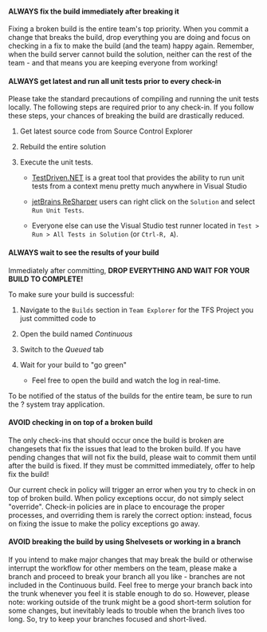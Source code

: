 ﻿#### ALWAYS fix the build immediately after breaking it

Fixing a broken build is the entire team's top priority. 
When you commit a change that breaks the build, drop everything you are doing and focus on checking in a fix to make the build (and the team) happy again. 
Remember, when the build server cannot build the solution, neither can the rest of the team - and that means you are keeping everyone from working!

#### ALWAYS get latest and run all unit tests prior to **every check-in**

Please take the standard precautions of compiling and running the unit tests locally. 
The following steps are required prior to any check-in.
If you follow these steps, your chances of breaking the build are drastically reduced.

1.  Get latest source code from Source Control Explorer

2.  Rebuild the entire solution

3.  Execute the unit tests.

    -   [TestDriven.NET](http://testdriven.net/) is a great tool that provides the ability to run unit tests from a context menu pretty much anywhere in Visual Studio

    -   [jetBrains ReSharper](http://www.jetbrains.com/resharper/) users can right click on the `Solution` and select `Run Unit Tests`.

    -   Everyone else can use the Visual Studio test runner located in `Test > Run > All Tests in Solution` (or `Ctrl-R, A`).

#### ALWAYS wait to see the results of your build

Immediately after committing, **DROP EVERYTHING AND WAIT FOR YOUR BUILD TO COMPLETE!**

To make sure your build is successful:

1.  Navigate to the `Builds` section in `Team Explorer` for the TFS Project you just committed code to

2.  Open the build named *Continuous*

3.  Switch to the *Queued* tab

4.  Wait for your build to "go green"
    -   Feel free to open the build and watch the log in real-time.

To be notified of the status of the builds for the entire team, be sure to run the ? system tray application.

#### AVOID checking in on top of a broken build

The only check-ins that should occur once the build is broken are changesets that fix the issues that lead to the broken build. 
If you have pending changes that will not fix the build, please wait to commit them until after the build is fixed. If they must be committed immediately, offer to help fix the build!

Our current check in policy will trigger an error when you try to check in on top of broken build. When policy exceptions occur, do not simply select "override". Check-in policies are in place to encourage the proper processes, and overriding them is rarely the correct option: instead, focus on fixing the issue to make the policy exceptions go away.

#### AVOID breaking the build by using Shelvesets or working in a branch

If you intend to make major changes that may break the build or otherwise interrupt the workflow for other members on the team, please make a branch and proceed to break your branch all you like - branches are not included in the Continuous build. 
Feel free to merge your branch back into the trunk whenever you feel it is stable enough to do so. However, please note: working outside of the trunk might be a good short-term solution for some changes, but inevitably leads to trouble when the branch lives too long.
So, try to keep your branches focused and short-lived.